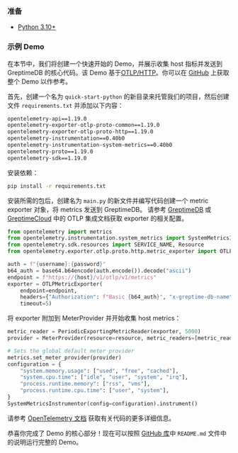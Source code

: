 ### 准备

- [Python 3.10+](https://www.python.org)

### 示例 Demo

在本节中，我们将创建一个快速开始的 Demo，并展示收集 host 指标并发送到 GreptimeDB 的核心代码。该 Demo 基于[OTLP/HTTP](https://opentelemetry.io/)。你可以在 [GitHub](https://github.com/GreptimeCloudStarters/quick-start-python) 上获取整个 Demo 以作参考。

首先，创建一个名为 `quick-start-python` 的新目录来托管我们的项目，然后创建文件 `requirements.txt` 并添加以下内容：

```txt
opentelemetry-api==1.19.0
opentelemetry-exporter-otlp-proto-common==1.19.0
opentelemetry-exporter-otlp-proto-http==1.19.0
opentelemetry-instrumentation==0.40b0
opentelemetry-instrumentation-system-metrics==0.40b0
opentelemetry-proto==1.19.0
opentelemetry-sdk==1.19.0
```

安装依赖：

```bash
pip install -r requirements.txt
```

安装所需的包后，创建名为 `main.py` 的新文件并编写代码创建一个 metric exporter 对象，将 metrics 发送到 GreptimeDB。
请参考 [GreptimeDB](/user-guide/protocols/opentelemetry.md) 或 [GreptimeCloud](/greptimecloud/integrations/otlp.md) 中的 OTLP 集成文档获取 exporter 的相关配置。

```python
from opentelemetry import metrics
from opentelemetry.instrumentation.system_metrics import SystemMetricsInstrumentor
from opentelemetry.sdk.resources import SERVICE_NAME, Resource
from opentelemetry.exporter.otlp.proto.http.metric_exporter import OTLPMetricExporter

auth = f"{username}:{password}"
b64_auth = base64.b64encode(auth.encode()).decode("ascii")
endpoint = f"https://{host}/v1/otlp/v1/metrics"
exporter = OTLPMetricExporter(
    endpoint=endpoint,
    headers={"Authorization": f"Basic {b64_auth}", "x-greptime-db-name": db},
    timeout=5)
```

将 exporter 附加到 MeterProvider 并开始收集 host metrics：

```python
metric_reader = PeriodicExportingMetricReader(exporter, 5000)
provider = MeterProvider(resource=resource, metric_readers=[metric_reader])

# Sets the global default meter provider
metrics.set_meter_provider(provider)
configuration = {
    "system.memory.usage": ["used", "free", "cached"],
    "system.cpu.time": ["idle", "user", "system", "irq"],
    "process.runtime.memory": ["rss", "vms"],
    "process.runtime.cpu.time": ["user", "system"],
}
SystemMetricsInstrumentor(config=configuration).instrument()

```

请参考 [OpenTelemetry 文档](https://opentelemetry.io/docs/instrumentation/python/getting-started/) 获取有关代码的更多详细信息。

恭喜你完成了 Demo 的核心部分！现在可以按照 [GitHub 库](https://github.com/GreptimeCloudStarters/quick-start-python)中 `README.md` 文件中的说明运行完整的 Demo。
